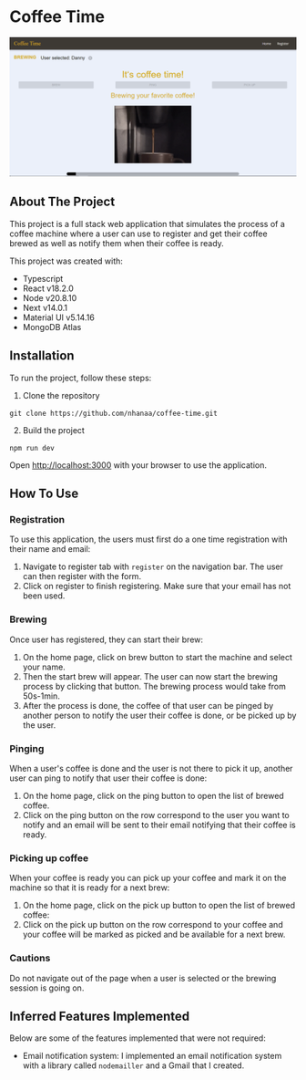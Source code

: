 # Coffee Time

![App screenshot](app.png)

## About The Project

This project is a full stack web application that simulates the process of a coffee machine where a user can use to register and get their coffee brewed as well as notify them when their coffee is ready.

This project was created with:
- Typescript
- React v18.2.0
- Node v20.8.10
- Next v14.0.1
- Material UI v5.14.16
- MongoDB Atlas

## Installation

To run the project, follow these steps:

1. Clone the repository
```
git clone https://github.com/nhanaa/coffee-time.git
```
2. Build the project
```
npm run dev
```
Open [http://localhost:3000](http://localhost:3000) with your browser to use the application.

## How To Use

### Registration

To use this application, the users must first do a one time registration with their name and email:
1. Navigate to register tab with `register` on the navigation bar. The user can then register with the form.
2. Click on register to finish registering. Make sure that your email has not been used.

### Brewing

Once user has registered, they can start their brew:
1. On the home page, click on brew button to start the machine and select your name.
2. Then the start brew will appear. The user can now start the brewing process by clicking that button. The brewing process would take from 50s-1min.
3. After the process is done, the coffee of that user can be pinged by another person to notify the user their coffee is done, or be picked up by the user.

### Pinging

When a user's coffee is done and the user is not there to pick it up, another user can ping to notify that user their coffee is done:
1. On the home page, click on the ping button to open the list of brewed coffee.
2. Click on the ping button on the row correspond to the user you want to notify and an email will be sent to their email notifying that their coffee is ready.

### Picking up coffee

When your coffee is ready you can pick up your coffee and mark it on the machine so that it is ready for a next brew:
1. On the home page, click on the pick up button to open the list of brewed coffee:
2. Click on the pick up button on the row correspond to your coffee and your coffee will be marked as picked and be available for a next brew.

### Cautions

Do not navigate out of the page when a user is selected or the brewing session is going on.

## Inferred Features Implemented
Below are some of the features implemented that were not required:
- Email notification system: I implemented an email notification system with a library called `nodemailler` and a Gmail that I created.
